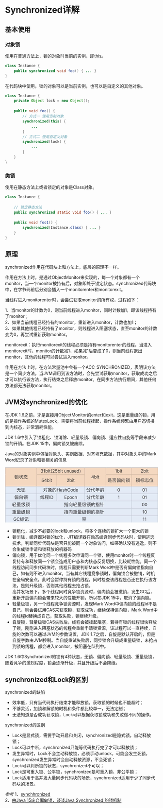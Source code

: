 # Synchronized详解

## 基本使用

### 对象锁

使用在普通方法上，锁的对象时当前的实例，即this。

```Java
class Instance {
    public synchronized void foo() { ... }
}
```

在代码块中使用，锁的对象可以是当前实例，也可以是自定义的其他对象。

```Java
class Instance {
    private Object lock = new Object();

    public void foo() { 
        // 方式一 使用当前对象
        synchronized(this) {
            ...
        }
        // 方式二 使用自定义对象
        synchronized(lock) {
            ...
        }
    }
}
```

### 类锁

使用在静态方法上或者锁定的对象是Class对象。

```Java
class Instance {

    // 锁定静态方法
    public synchronized static void foo() { ... }

    public void foo1() {
        synchronized(Instance.class) { ... }
    }
}
```

## 原理

synchronized作用在代码块上和方法上，底层的原理不一样。

作用在方法上时，是通过ObjectMonitor来实现的，每一个对象都有一个monitor，当一个monitor被持有后，对象即处于锁定状态。synchronized代码块中，在字节码前后分别会插入一个monitorenter和monitorexit。

当线程进入monitorenter时，会尝试获取monitor的所有权，过程如下：

1、当monitor的计数为0，则当前线程进入monitor，同时计数加1，即该线程持有了monitor；  
2、如果当前线程已经持有的monitor，重新进入monitor，计数也加1；  
3、如果其他线程已经持有了monitor，则线程进入阻塞状态，直至monitor的计数变为0，再尝试重新获取monitor。

monitorexit：执行monitorexit的线程必须是持有monitorenter的线程，当进入monitorexit时，monitor的计数减1，如果减1后变成了0，则当前线程退出monitor，其他的线程可以尝试进入monitor。

作用在方法上时，在方法常量池中会有一个ACC_SYNCHRONIZED，表明该方法是一个同步方法。当JVM调用到该方法时，会先尝试获取monitor，获取成功之后才可以执行该方法，执行结束之后释放monitor。在同步方法执行期间，其他任何方法都无法获取monitor。

## JVM对synchronized的优化

在JDK 1.6之前，才是直接用ObjectMonitor的enter和exit，这是重量级的锁，用的是操作系统的MutexLock，需要将当前线程挂起，操作系统频繁由用户态切换到内核态，非常消耗性能。

JDK 1.6中引入了锁粗化、锁消除、轻量级锁、偏向锁、适应性自旋等手段来减少锁的开销。在JDK 15中，偏向锁又被废除。

Java的对象实例中包括对象头、实例数据、对齐填充数据，其中对象头中的Mark Word记录了对象和锁相关的信息

![Mark Word](../../../img/java-object-mark-word.jpeg)

- 锁粗化，减少不必要的lock和unlock，将多个连续的锁扩大一个更大的锁
- 锁消除，编译器对锁的优化，JIT编译器在动态编译同步代码块时，使用逃逸技术，判断同步代码块是否只能被同一个对象访问，如果确认没有逃逸，则不会生成锁申请和锁释放的机器码
- 偏向锁，用于优化同一个线程多次申请同一个锁，使用monitor时一个线程反复持有和释放同一个锁会造成用户态和内核态反复切换，比较耗性能。同一个线程访问同步代码块时，线程只需要判断Mark Word中是否有偏向锁指向自己，如有则不进入monitor。当有其它线程竞争锁时，偏向锁会被撤销，时机在全局安全点，此时会暂停持有锁的线程，同时检查该线程是否还在执行该方法，是则升级锁，否则其他线程去抢占锁。  
  高并发场景下，多个线程同时竞争锁资源时，偏向锁会被撤销，发生GC后，重新开启偏向锁会带来较大的性能开销，所以在JDK 15中，取消了偏向锁。
- 轻量级锁，另一个线程竞争锁资源时，发现Mark Word中偏向锁的线程id不是自己，则会尝试用CAS来获取锁，获取成功，继续保持偏向锁，Mark Word中的线程id替换成自己，获取失败，锁继续升级。
- 自旋锁，轻量级锁CAS失败后，线程会被挂起阻塞，若持有锁的线程很快释放了锁，刚刚进入阻塞状态的线程会重新申请锁资源，该过程可以一直持续，自旋的次数可以通过JVM的参数设置，JDK 1.7之后，自旋是默认开启的，但是自旋字数由JVM控制。当自旋重试失败后，同步锁会升级成重量级锁，未抢占到锁的线程，都会进入monitor，被阻塞在队列中。

JDK 1.6中Synchronized的锁有4种状态，无锁、偏向锁、轻量级锁、重量级锁，随着竞争的激烈程度，锁会逐渐升级，并且升级后不会降级。

## synchronized和Lock的区别

synchronized的缺陷

- 效率低，只有当代码执行结束才能释放锁，获取锁的时候也不能超时；
- 不够灵活，加锁和解锁的时机和条件都比较单一，无法定制；
- 无法知道是否成功获取锁，Lock可以根据获取锁成功和失败做不同的操作。

synchronized的区别

- Lock是显式锁，需要手动开启和关闭，synchronized是隐式锁，自动释放锁；
- Lock可以中断，synchronized只能等代码执行完了才可以释放锁；
- 发生异常时，Lock不会主动释放锁，必须手动unlock，可能会发生死锁，synchronized发生异常时会自动释放资源，不会死锁；
- Lock可以判断锁的状态，synchronized不可以；
- Lock是可重入锁、公平锁，synchronized是可重入锁、非公平锁；
- Lock适用于高并发大量同步代码块的场景，synchronized适用于少了同步代码块的场景。

*参考*
1、[synchhronized](https://www.pdai.tech/md/java/thread/java-thread-x-key-synchronized.html)  
2、[由Java 15废弃偏向锁，谈谈Java Synchronized 的锁机制](https://www.cnblogs.com/510602159-Yano/p/14098797.html)
